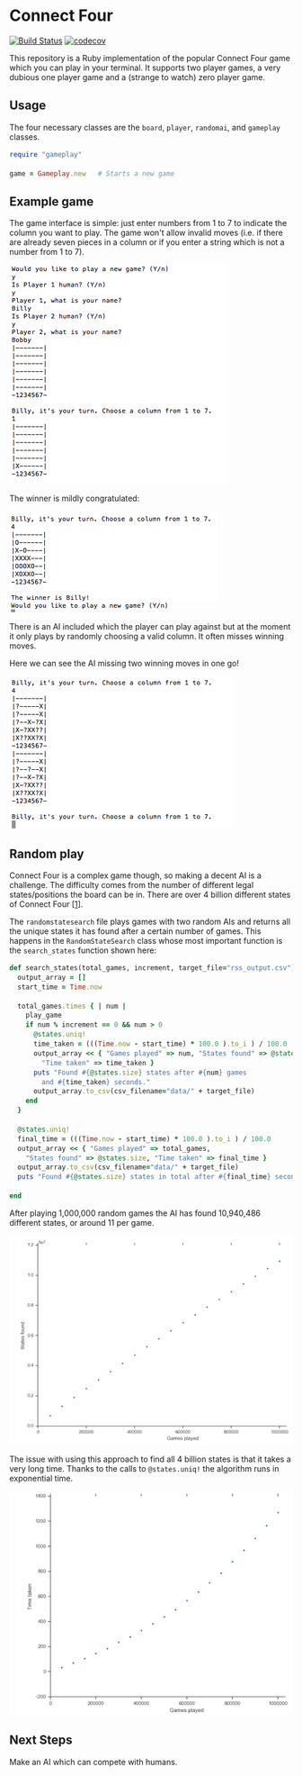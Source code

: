 # Connect Four

[![Build Status](https://travis-ci.com/camjw/connect_four.svg?branch=master)](https://travis-ci.com/camjw/connect_four)
[![codecov](https://codecov.io/gh/camjw/connect_four/branch/master/graph/badge.svg)](https://codecov.io/gh/camjw/connect_four)


This repository is a Ruby implementation of the popular Connect Four game which
you can play in your terminal. It supports two player games, a very dubious one
player game and a (strange to watch) zero player game.

## Usage

The four necessary classes are the `board`, `player`, `randomai`, and `gameplay` classes.

```ruby
require "gameplay"

game = Gameplay.new   # Starts a new game
```

## Example game
The game interface is simple: just enter numbers from 1 to 7 to indicate the
column you want to play. The game won't allow invalid moves (i.e. if there are
already seven pieces in a column or if you enter a string which is not a number
from 1 to 7).

![How the game starts](images/start_of_game.png)

The winner is mildly congratulated:

![How the game ends](images/end_of_game.png)

There is an AI included which the player can play against but at the moment it
only plays by randomly choosing a valid column. It often misses winning moves.

Here we can see the AI missing two winning moves in one go!

![The AI isn't good](images/ai_missing_winners.png)

## Random play

Connect Four is a complex game though, so making a decent AI is a challenge. The difficulty comes from the number of different legal states/positions the board
can be in. There are over 4 billion different states of Connect Four [[1]].

The `randomstatesearch` file plays games with two random AIs and returns all the
unique states it has found after a certain number of games. This happens in the `RandomStateSearch` class whose most important function is the `search_states`
function shown here:

```Ruby
def search_states(total_games, increment, target_file="rss_output.csv")
  output_array = []
  start_time = Time.now

  total_games.times { | num |
    play_game
    if num % increment == 0 && num > 0
      @states.uniq!
      time_taken = (((Time.now - start_time) * 100.0 ).to_i ) / 100.0
      output_array << { "Games played" => num, "States found" => @states.size,
        "Time taken" => time_taken }
      puts "Found #{@states.size} states after #{num} games
        and #{time_taken} seconds."
      output_array.to_csv(csv_filename="data/" + target_file)
    end
  }

  @states.uniq!
  final_time = (((Time.now - start_time) * 100.0 ).to_i ) / 100.0
  output_array << { "Games played" => total_games,
    "States found" => @states.size, "Time taken" => final_time }
  output_array.to_csv(csv_filename="data/" + target_file)
  puts "Found #{@states.size} states in total after #{final_time} seconds."

end

```

After playing 1,000,000 random games the AI has found 10,940,486 different
states, or around 11 per game.

![Random play](images/games_played_vs_states_found.png)

The issue with using this approach to find all 4 billion states is that it takes
a very long time. Thanks to the calls to ` @states.uniq! ` the algorithm runs in exponential time.

![Random play](images/games_played_vs_time_taken.png)

## Next Steps

Make an AI which can compete with humans.


[1]: https://oeis.org/A212693
